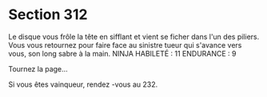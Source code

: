 # Section 312

Le disque vous frôle la tête en sifflant et vient se ficher dans l'un des piliers. Vous vous
retournez pour faire face au sinistre tueur qui s'avance vers vous, son long sabre à la
main.
NINJA
HABILETÉ  : 11 ENDURANCE  : 9

Tournez la page…




Si vous êtes vainqueur, rendez -vous au 232.